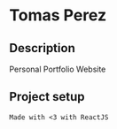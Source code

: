 # Tomas Perez

## Description

Personal Portfolio Website

## Project setup

```
Made with <3 with ReactJS
```

